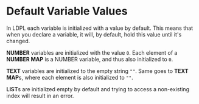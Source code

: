 # Default Variable Values

In LDPL each variable is initialized with a value by default. This means that when you declare a variable, it will, by default, hold this value until it's changed.

**NUMBER** variables are initialized with the value `0`. Each element of a **NUMBER MAP** is a NUMBER variable, and thus also initialized to `0`.

**TEXT** variables are initialized to the empty string `""`. Same goes to **TEXT MAP**s, where each element is also initialized to `""`.

**LIST**s are initialized empty by default and trying to access a non-existing index will result in an error.

